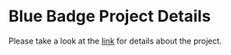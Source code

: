 # Blue Badge Project Details

Please take a look at the [link](https://docs.google.com/document/d/1iFgBgd4aZUrBIYLNQgcnzmJfbBjnfQwxFR1JNvqUQpI/edit?usp=sharing) for details about the project.

